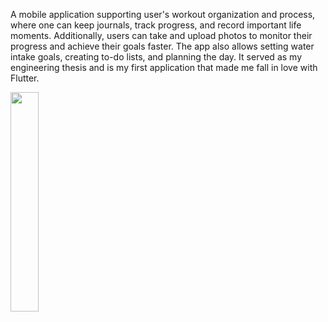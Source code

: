 A mobile application supporting user's workout organization and process, where one can keep journals, track progress, and record important life moments. Additionally, users can take and upload photos to monitor their progress and achieve their goals faster. The app also allows setting water intake goals, creating to-do lists, and planning the day. It served as my engineering thesis and is my first application that made me fall in love with Flutter.

  <img src="application_gif.gif" width="30%" height="30%">

